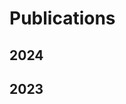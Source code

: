 # Publications

## 2024
<Paper
  image="/images/publication/z-splat.png"
  title="Z-Splat: Z-Axis Gaussian Splatting for Camera-Sonar Fusion"
  journal="ICCP 2024 (TPAMI Special Issue)"
  author="Ziyuan Qu, Omkar Vengurlekar, Mohamad Qadri, Kevin Zhang, Michael Kaess, Christopher Metzler, Suren Jayasuriya, Adithya Pediredla"
  projectUrl="https://quintonqu.github.io/z-splat-website/"
  paperUrl="https://arxiv.org/pdf/2404.04687"
  codeUrl="https://github.com/QuintonQu/gaussian-splatting-with-depth/tree/gs-depth-main"
/>

<Paper
  image="/images/publication/efficient-time-sampling.png"
  title="Efficient Time Sampling Strategy for Transient Absorption Spectroscopy"
  journal="ICCP 2024"
  author="Juhyeon Kim, Joshua Multhaup, Mahima Sneha, Adithya Pediredla"
  projectUrl="https://juhyeonkim95.github.io/project-pages/transient_absorption_spectroscopy/"
  paperUrl="https://juhyeonkim95.github.io/project-pages/transient_absorption_spectroscopy/static/pdfs/TASICCP2024.pdf"
  codeUrl="https://github.com/juhyeonkim95/TransientAbsorptionSpectroscopy"
/>

<Paper
  image="/images/publication/AONeuS.png"
  title="Aoneus: A neural rendering framework for acoustic-optical sensor fusion"
  journal="ACM SIGGRAPH 2024 Conference Papers"
  author="Mohamad Qadri, Kevin Zhang, Akshay Hinduja, Michael Kaess, Adithya Pediredla, Christopher A Metzler"
  projectUrl="https://aoneus.github.io/"
  paperUrl="https://dl.acm.org/doi/pdf/10.1145/3641519.3657446"
/>

<Paper
  image="/images/publication/snapshot-thumbnail.png"
  title="Snapshot Lidar: Fourier Embedding of Amplitude and Phase for Single-Image Depth Reconstruction"
  journal="Proceedings of the IEEE/CVF Conference on Computer Vision and Pattern Recognition"
  author="Sarah Friday, Yunzi Shi, Yaswanth Cherivirala, Vishwanath Saragadam, Adithya Pediredla"
  projectUrl="https://sarahkfriday.github.io/snapshot-lidar/"
  paperUrl="https://openaccess.thecvf.com/content/CVPR2024/papers/Friday_Snapshot_Lidar_Fourier_Embedding_of_Amplitude_and_Phase_for_Single-Image_CVPR_2024_paper.pdf"
  codeUrl="https://github.com/dartmouth-risc-lab/snapshot-lidar"
/>

## 2023
<Paper
  image="/images/publication/doppler-tof-rendering.png"
  title="Doppler Time-of-Flight Rendering"
  journal="ACM Transactions on Graphics (SIGGRAPH Asia 2023)"
  author="Juhyeon Kim, Wojciech Jarosz, Ioannis Gkioulekas, Adithya Pediredla"
  projectUrl="https://juhyeonkim95.github.io/project-pages/dopplertof"
  paperUrl="https://arxiv.org/abs/2309.16163"
  codeUrl="https://github.com/juhyeonkim95/Mitsuba3DopplerToF"
/>

<Paper
  image="/images/publication/example.png"
  title="Scalable underwater assembly with reconfigurable visual fiducials"
  author="Samuel Lensgraf, Ankita Sarkar, Adithya Pediredla, Devin Balkcom, Alberto Quattrini Li"
  journal="(submitted) ICRA 2024"
  paperUrl="https://arxiv.org/pdf/2310.19408"
/>

<Paper
  image="/images/publication/optimized-virtual-optical-waveguides.png"
  title="Optimized virtual optical waveguides enhance light throughput in scattering media"
  journal="Nature Communications"
  author="Adithya Pediredla, Matteo Giuseppe Scopelliti, Srinivasa Narasimhan, Maysamreza Chamanzar, Ioannis Gkioulekas"
  paperUrl="https://imaging.cs.cmu.edu/optimized_virtual_optical_waveguides/index_files/paper.pdf"
  projectUrl="https://imaging.cs.cmu.edu/optimized_virtual_optical_waveguides/"
  codeUrl="https://zenodo.org/records/8118479"
/>

<Paper
  image="/images/publication/neural-volumetric-reconstruction.png"
  title="Neural volumetric reconstruction for coherent synthetic aperture sonar"
  journal="ACM Transactions on Graphics (TOG)"
  author="Albert Reed, Juhyeon Kim, Thomas Blanford, Adithya Pediredla, Daniel Brown, Suren Jayasuriya"
  codeUrl="https://github.com/awreed/Neural-Volumetric-Reconstruction-for-Coherent-SAS"
  projectUrl="https://awreed.github.io/Neural-Volumetric-Reconstruction-for-Coherent-SAS/"
  paperUrl="https://github.com/awreed/Neural-Volumetric-Reconstruction-for-Coherent-SAS/blob/site/main_paper.pdf"
/>

<Paper
  image="/images/publication/mega-light-sterring.png"
  title="Megahertz Light Steering Without Moving Parts"
  journal="Proceedings of the IEEE/CVF Conference on Computer Vision and Pattern Recognition"
  author="Adithya Pediredla, Srinivasa Narasimhan, Maysamreza Chamanzar, Ioannis Gkioulekas"
  projectUrl="https://imaging.cs.cmu.edu/ultrafast_steering/"
  paperUrl="https://imaging.cs.cmu.edu/ultrafast_steering/index_files/paper.pdf"
  codeUrl="https://github.com/cmu-ci-lab/simplEr"
/>

<script setup>
import Paper from '../../components/Paper.vue'
</script>